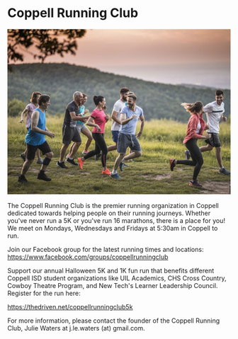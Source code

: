 # Coppell Running Club

![Photo of runners](/docs/assets/img/runners-image.jpeg)

The Coppell Running Club is the premier running organization in Coppell dedicated towards helping people on their running journeys. Whether you've never run a 5K or you've run 16 marathons, there is a place for you! We meet on Mondays, Wednesdays and Fridays at 5:30am in Coppell to run.

Join our Facebook group for the latest running times and locations: 
<a href="https://www.facebook.com/groups/coppellrunningclub">https://www.facebook.com/groups/coppellrunningclub</a>

Support our annual Halloween 5K and 1K fun run that benefits different Coppell ISD student organizations like UIL Academics, CHS Cross Country, Cowboy Theatre Program, and New Tech's Learner Leadership Council. Register for the run here:

<a href="https://thedriven.net/coppellrunningclub5k">https://thedriven.net/coppellrunningclub5k</a>

For more information, please contact the founder of the Coppell Running Club, Julie Waters at j.le.waters (at) gmail.com.
